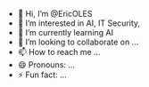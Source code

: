 - 👋 Hi, I’m @EricOLES
- 👀 I’m interested in AI, IT Security, 
- 🌱 I’m currently learning AI
- 💞️ I’m looking to collaborate on ...
- 📫 How to reach me ...
- 😄 Pronouns: ...
- ⚡ Fun fact: ...

<!---
EricOLES/EricOLES is a ✨ special ✨ repository because its `README.md` (this file) appears on your GitHub profile.
You can click the Preview link to take a look at your changes.
--->
